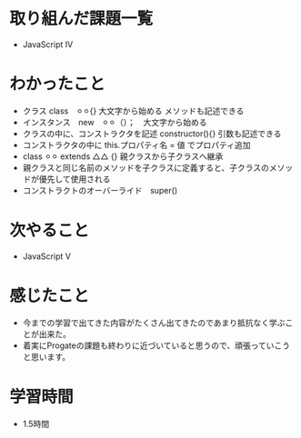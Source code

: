 # 取り組んだ課題一覧
- JavaScript IV 

# わかったこと
- クラス class　⚪︎⚪︎{} 大文字から始める メソッドも記述できる
- インスタンス　new　⚪︎⚪︎（）；　大文字から始める
- クラスの中に、コンストラクタを記述 constructor(){} 引数も記述できる
- コンストラクタの中に this.プロパティ名 = 値 でプロパティ追加
- class ⚪︎⚪︎ extends △△ {} 親クラスから子クラスへ継承
- 親クラスと同じ名前のメソッドを子クラスに定義すると、子クラスのメソッドが優先して使用される
- コンストラクトのオーバーライド　super()
 
# 次やること
- JavaScript V 

# 感じたこと
- 今までの学習で出てきた内容がたくさん出てきたのであまり抵抗なく学ぶことが出来た。
- 着実にProgateの課題も終わりに近づいていると思うので、頑張っていこうと思います。

# 学習時間
- 1.5時間
